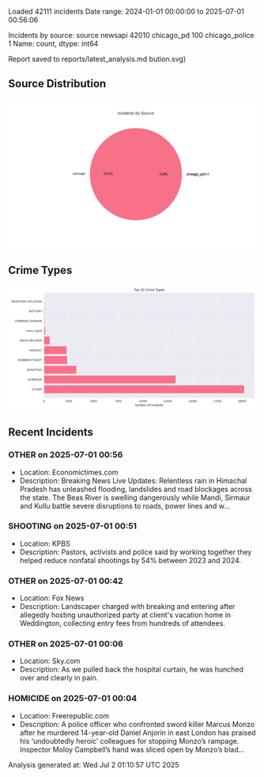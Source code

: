 
Loaded 42111 incidents
Date range: 2024-01-01 00:00:00 to 2025-07-01 00:56:06

Incidents by source:
source
newsapi           42010
chicago_pd          100
chicago_police        1
Name: count, dtype: int64

Report saved to reports/latest_analysis.md
bution.svg)

## Source Distribution
![Source Distribution](images/source_distribution.svg)

## Crime Types
![Crime Types](images/crime_types.svg)

## Recent Incidents

### OTHER on 2025-07-01 00:56
- Location: Economictimes.com
- Description: Breaking News Live Updates: Relentless rain in Himachal Pradesh has unleashed flooding, landslides and road blockages across the state. The Beas River is swelling dangerously while Mandi, Sirmaur and Kullu battle severe disruptions to roads, power lines and w…


### SHOOTING on 2025-07-01 00:51
- Location: KPBS
- Description: Pastors, activists and police said by working together they helped reduce nonfatal shootings by 54% between 2023 and 2024.


### OTHER on 2025-07-01 00:42
- Location: Fox News
- Description: Landscaper charged with breaking and entering after allegedly hosting unauthorized party at client's vacation home in Weddington, collecting entry fees from hundreds of attendees.


### OTHER on 2025-07-01 00:06
- Location: Sky.com
- Description: As we pulled back the hospital curtain, he was hunched over and clearly in pain.


### HOMICIDE on 2025-07-01 00:04
- Location: Freerepublic.com
- Description: A police officer who confronted sword killer Marcus Monzo after he murdered 14-year-old Daniel Anjorin in east London has praised his ‘undoubtedly heroic’ colleagues for stopping Monzo’s rampage. Inspector Moloy Campbell’s hand was sliced open by Monzo’s blad…

Analysis generated at: Wed Jul  2 01:10:57 UTC 2025
